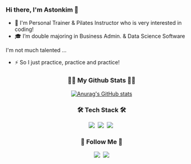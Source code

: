 ### Hi there, I'm Astonkim 👋

- 💼 I'm Personal Trainer & Pilates Instructor who is very interested in coding!
- 🎓 I’m double majoring in Business Admin. & Data Science Software

I'm not much talented ...
- ⚡️ So I just practice, practice and practice!

<h3 align="center">👩‍💻 My Github Stats 👩‍💻</h3>
<div align="center">

[![Anurag's GitHub stats](https://github-readme-stats.vercel.app/api?username=astonkim&hide_title=true&show_icons=true&include_all_commits=true&disable_animations=true&theme=vue)](https://github.com/anuraghazra/github-readme-stats)
</div>

<h3 align="center">🛠 Tech Stack 🛠</h3>
<p align="center">
  <img src="https://img.shields.io/badge/Python-3766AB?style=flat-square&logo=Python&logoColor=white"/></a>&nbsp 
  <img src="https://img.shields.io/badge/Javascript-ffb13b?style=flat-square&logo=javascript&logoColor=white"/></a>&nbsp
  <img src="https://img.shields.io/badge/HTML5-E34F26?style=flat-square&logo=HTML5&logoColor=white"/></a>&nbsp
</p>

<h3 align="center">🌈 Follow Me 🌈</h3>
<p align="center">
  <a href="https://www.instagram.com/skykim__fit/"><img src="https://img.shields.io/badge/Instagram-E4405F?style=flat-square&logo=Instagram&logoColor=white&link=https://www.instagram.com/skykim__fit/"/></a>&nbsp
  <a href="mailto:knm9907@dgu.ac.kr"><img src="https://img.shields.io/badge/Gmail-d14836?style=flat-square&logo=Gmail&logoColor=white&link=knm9907@dgu.ac.kr"/></a>
</p>
